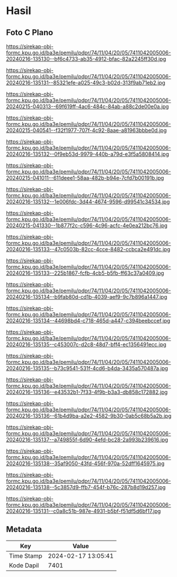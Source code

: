 # Hasil

## Foto C Plano

https://sirekap-obj-formc.kpu.go.id/ba3e/pemilu/pdpr/74/11/04/20/05/7411042005006-20240216-135130--bf6c4733-ab35-4912-bfac-82a2245ff30d.jpg

https://sirekap-obj-formc.kpu.go.id/ba3e/pemilu/pdpr/74/11/04/20/05/7411042005006-20240216-135131--85321efe-a025-49c3-b02d-313f9ab71eb2.jpg

https://sirekap-obj-formc.kpu.go.id/ba3e/pemilu/pdpr/74/11/04/20/05/7411042005006-20240215-040313--69f619ff-4ac6-484c-84ab-a88c2de00e0a.jpg

https://sirekap-obj-formc.kpu.go.id/ba3e/pemilu/pdpr/74/11/04/20/05/7411042005006-20240215-040541--f32f1977-707f-4c92-8aae-a81963bbbe0d.jpg

https://sirekap-obj-formc.kpu.go.id/ba3e/pemilu/pdpr/74/11/04/20/05/7411042005006-20240216-135132--0f9eb53d-9979-440b-a79d-e3f5a5808414.jpg

https://sirekap-obj-formc.kpu.go.id/ba3e/pemilu/pdpr/74/11/04/20/05/7411042005006-20240215-041011--611deee1-58aa-482b-b94e-7cfd7b00191b.jpg

https://sirekap-obj-formc.kpu.go.id/ba3e/pemilu/pdpr/74/11/04/20/05/7411042005006-20240216-135132--1e006fdc-3d44-4674-9596-d99541c34534.jpg

https://sirekap-obj-formc.kpu.go.id/ba3e/pemilu/pdpr/74/11/04/20/05/7411042005006-20240215-041330--1b877f2c-c596-4c96-acfc-4e0ea212bc76.jpg

https://sirekap-obj-formc.kpu.go.id/ba3e/pemilu/pdpr/74/11/04/20/05/7411042005006-20240216-135133--47c0503b-82cc-4cce-8482-ccbca2e491dc.jpg

https://sirekap-obj-formc.kpu.go.id/ba3e/pemilu/pdpr/74/11/04/20/05/7411042005006-20240216-135133--225b1867-fcfb-4cb5-b5fb-ff63c37a0409.jpg

https://sirekap-obj-formc.kpu.go.id/ba3e/pemilu/pdpr/74/11/04/20/05/7411042005006-20240216-135134--b9fab80d-cd1b-4039-aef9-9c7b896a1447.jpg

https://sirekap-obj-formc.kpu.go.id/ba3e/pemilu/pdpr/74/11/04/20/05/7411042005006-20240216-135134--44698bd4-c718-465d-a447-c394beebccef.jpg

https://sirekap-obj-formc.kpu.go.id/ba3e/pemilu/pdpr/74/11/04/20/05/7411042005006-20240216-135135--c453007c-d2c8-48d7-bff4-ec1356491ecc.jpg

https://sirekap-obj-formc.kpu.go.id/ba3e/pemilu/pdpr/74/11/04/20/05/7411042005006-20240216-135135--b73c9541-531f-4cd6-b4da-3435a570487a.jpg

https://sirekap-obj-formc.kpu.go.id/ba3e/pemilu/pdpr/74/11/04/20/05/7411042005006-20240216-135136--e43532b1-7f33-4f9b-b3a3-db858c172882.jpg

https://sirekap-obj-formc.kpu.go.id/ba3e/pemilu/pdpr/74/11/04/20/05/7411042005006-20240216-135136--61b4d9ba-a2e2-4582-9b30-0ab5c68b5a2b.jpg

https://sirekap-obj-formc.kpu.go.id/ba3e/pemilu/pdpr/74/11/04/20/05/7411042005006-20240216-135137--a749855f-6d90-4efd-bc28-2a993b239616.jpg

https://sirekap-obj-formc.kpu.go.id/ba3e/pemilu/pdpr/74/11/04/20/05/7411042005006-20240216-135138--35af9050-43fd-456f-970a-52dff1645975.jpg

https://sirekap-obj-formc.kpu.go.id/ba3e/pemilu/pdpr/74/11/04/20/05/7411042005006-20240216-135138--5c3857d9-ffb7-454f-b76c-287b8d19d257.jpg

https://sirekap-obj-formc.kpu.go.id/ba3e/pemilu/pdpr/74/11/04/20/05/7411042005006-20240216-135131--c0a8c51b-987e-4931-b5bf-f51df5d6bf17.jpg


## Metadata

| Key        | Value               |
| ---------- | ------------------- |
| Time Stamp | 2024-02-17 13:05:41 |
| Kode Dapil | 7401                |



